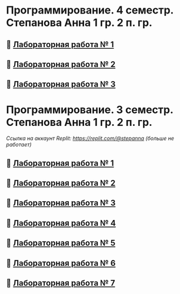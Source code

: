 # Программирование. 4 семестр. Степанова Анна 1 гр. 2 п. гр.
## :link: [Лабораторная работа № 1](https://github.com/Stepanova-Anna/Programming-2/blob/main/LR1_4sem/README.md)
## :link: [Лабораторная работа № 2](https://github.com/Stepanova-Anna/Programming-2/blob/main/LR2-4sem/README.md)
## :link: [Лабораторная работа № 3](https://github.com/Stepanova-Anna/Programming-2/blob/main/LR3-4sem/README.md)


# Программирование. 3 семестр. Степанова Анна 1 гр. 2 п. гр.
*Ссылка на аккаунт Replit: https://replit.com/@stepanna (больше не работает)*
## :link: [Лабораторная работа № 1](https://github.com/Stepanova-Anna/Programming-2/blob/main/ЛР%201/README.md)
## :link: [Лабораторная работа № 2](https://github.com/Stepanova-Anna/Programming-2/blob/main/ЛР%202/README.md)
## :link: [Лабораторная работа № 3](https://github.com/Stepanova-Anna/Programming-2/blob/main/ЛР%203/README.md)
## :link: [Лабораторная работа № 4](https://github.com/Stepanova-Anna/Programming-2/blob/main/ЛР%204/README.md)
## :link: [Лабораторная работа № 5](https://github.com/Stepanova-Anna/Programming-2/blob/main/ЛР%205/README.md)
## :link: [Лабораторная работа № 6](https://github.com/Stepanova-Anna/Programming-2/blob/main/ЛР%206/README.md)
## :link: [Лабораторная работа № 7](https://github.com/Stepanova-Anna/Programming-2/blob/main/ЛР%207/README.md)
